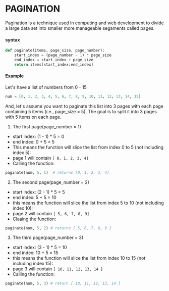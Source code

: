 # PAGINATION

Pagination is a technique used in computing and web development to divide a large data set into smaller more manageable segaments called pages.

#### syntax
```python
def paginate(items, page_size, page_number):
    start_index = (page_number - 1) * page_size
    end_index = start_index + page_size
    return items[start_index:end_index]
```

#### Example

Let's have a list of numbers from 0 - 15
```python
num = [0, 1, 2, 3, 4, 5, 6, 7, 8, 9, 10, 11, 12, 13, 14, 15]
```
And, let's assume you want to paginate this list into 3 pages with each page containing 5 items (i.e., page_size = 5).
The goal is to split it into 3 pages with 5 items on each page.

1. The first page(page_number = 1)
+ start index: (1 - 1) * 5 = 0
+ end index: 0 + 5 = 5
+ This means the function will slice the list from index 0 to 5 (not including index 5):
+ page 1 will contain ```[ 0, 1, 2, 3, 4]```
+ Calling the function:
```python
paginate(num, 5, 1)  # returns [0, 1, 2, 3, 4]
```

2. The second page(page_number = 2)
+ start index: (2 - 1) * 5 = 5
+ end index: 5 + 5 = 10
+ this means the function will slice the list from index 5 to 10 (not including index 10):
+ page 2 will contain ```[ 5, 6, 7, 8, 9]```
+ Claaing the function:
```python
paginate(num, 5, 2) # returns [ 5, 6, 7, 8, 9 ]
```

3. The third page(page_number  = 3)
+ start index: (3 - 1) * 5 = 10
+ end index: 10 + 5 = 15
+ this means the function will slice the list from index 10 to 15 (not including index 15):
+ page 3 will contain ```[ 10, 11, 12, 13, 14 ]```
+ Calling the function:
```python
paginate(num, 5, 3) # return [ 10, 11, 12, 13, 14 ]
```
